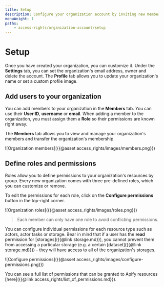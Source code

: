 ```yaml
---
title: Setup
description: Configure your organization account by inviting new members and assigning their roles. Manage team members' access permissions to the organization's resources.
menuWeight: 1
paths:
    - access-rights/organization-account/setup
---
```


# Setup

Once you have created your organization, you can customize it. Under the **Settings** tab, you can set the organization's email address, owner and delete the account. The **Profile** tab allows you to update your organization's name or set a custom profile image.

## [](#add-users-to-your-organization) Add users to your organization

You can add members to your organization in the **Members** tab. You can use their **User ID**, **username** or **email**. When adding a member to the organization, you must assign them a **Role** so their permissions are known right away.

The **Members** tab allows you to view and manage your organization's members and transfer the organization's membership.

![Organization members]({{@asset access_rights/images/members.png}})

## [](#define-roles-and-permissions) Define roles and permissions

Roles allow you to define permissions to your organization's resources by group. Every new organization comes with three pre-defined roles, which you can customize or remove.

To edit the permissions for each role, click on the **Configure permissions** button in the top-right corner.

![Organization roles]({{@asset access_rights/images/roles.png}})

> Each member can only have one role to avoid conflicting permissions.

You can configure individual permissions for each resource type such as actors, actor tasks or storage. Bear in mind that if a user has the **read** permission for [storages]({{@link storage.md}}), you cannot prevent them from accessing a particular storage (e.g. a certain [dataset]({{@link storage.md}})) - they will have access to all of the organization's storages.

![Configure permissions]({{@asset access_rights/images/configure-permissions.png}})

You can see a full list of permissions that can be granted to Apify resources [here]({{@link access_rights/list_of_permissions.md}}).

